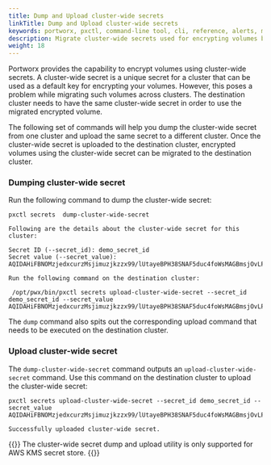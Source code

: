 ```yaml
---
title: Dump and Upload cluster-wide secrets
linkTitle: Dump and Upload cluster-wide secrets
keywords: portworx, pxctl, command-line tool, cli, reference, alerts, monitoring, encrypted-volumes, encryption, secrets
description: Migrate cluster-wide secrets used for encrypting volumes between clusters. 
weight: 18
---
```


Portworx provides the capability to encrypt volumes using cluster-wide secrets. A cluster-wide secret is a unique secret
for a cluster that can be used as a default key for encrypting your volumes. However, this poses a problem while migrating 
such volumes across clusters. The destination cluster needs to have the same cluster-wide secret in order to use the
migrated encrypted volume.

The following set of commands will help you dump the cluster-wide secret from one cluster and upload the same secret to
a different cluster. Once the cluster-wide secret is uploaded to the destination cluster, encrypted volumes using the cluster-wide
secret can be migrated to the destination cluster.


### Dumping cluster-wide secret

Run the following command to dump the cluster-wide secret:

```text
pxctl secrets  dump-cluster-wide-secret
```

```output
Following are the details about the cluster-wide secret for this cluster:

Secret ID (--secret_id): demo_secret_id
Secret value (--secret_value): AQIDAHiFBNOMzjedxcurzMsjimuzjkzzx99/lUtayeBPH38SNAF5duc4foWsMAGBmsjOvLPtAAAAfjB8BgkqhkiG9w0BBwagbzBtAgEAMGgGCSqGSIb3DQEHATAeBglghkgBZQMEAS4wEQQMZ9WsX37ZmWVPIjsEAgEQgDs+UIl5k3AK4JxpX4uiw1qQbGwBuGALKIL7rYN8k5daq0q3xnz+EXs8PFltmkNbZGcGfkKelIS2Z5dYhA==

Run the following command on the destination cluster:

 /opt/pwx/bin/pxctl secrets upload-cluster-wide-secret --secret_id demo_secret_id --secret_value AQIDAHiFBNOMzjedxcurzMsjimuzjkzzx99/lUtayeBPH38SNAF5duc4foWsMAGBmsjOvLPtAAAAfjB8BgkqhkiG9w0BBwagbzBtAgEAMGgGCSqGSIb3DQEHATAeBglghkgBZQMEAS4wEQQMZ9WsX37ZmWVPIjsEAgEQgDs+UIl5k3AK4JxpX4uiw1qQbGwBuGALKIL7rYN8k5daq0q3xnz+EXs8PFltmkNbZGcGfkKelIS2Z5dYhA==

```

The `dump` command also spits out the corresponding upload command that needs to be executed on the destination cluster.

### Upload cluster-wide secret

The `dump-cluster-wide-secret` command outputs an `upload-cluster-wide-secret` command. Use this command on the destination cluster to upload the cluster-wide secret:

```text
pxctl secrets upload-cluster-wide-secret --secret_id demo_secret_id --secret_value AQIDAHiFBNOMzjedxcurzMsjimuzjkzzx99/lUtayeBPH38SNAF5duc4foWsMAGBmsjOvLPtAAAAfjB8BgkqhkiG9w0BBwagbzBtAgEAMGgGCSqGSIb3DQEHATAeBglghkgBZQMEAS4wEQQMZ9WsX37ZmWVPIjsEAgEQgDs+UIl5k3AK4JxpX4uiw1qQbGwBuGALKIL7rYN8k5daq0q3xnz+EXs8PFltmkNbZGcGfkKelIS2Z5dYhA==
```

```output
Successfully uploaded cluster-wide secret.
```

{{<info>}}
The cluster-wide secret dump and upload utility is only supported for AWS KMS secret store.
{{</info>}}
